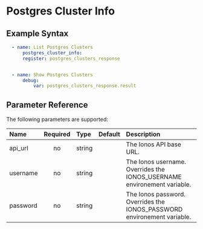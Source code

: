 # Postgres Cluster Info

## Example Syntax

```yaml
  - name: List Postgres Clusters
      postgres_cluster_info:
      register: postgres_clusters_response


  - name: Show Postgres Clusters
      debug:
          var: postgres_clusters_response.result
```

## Parameter Reference

The following parameters are supported:

| Name | Required | Type | Default | Description |
| :--- | :---: | :--- | :--- | :--- |
| api\_url | no | string |  | The Ionos API base URL. |
| username | no | string |  | The Ionos username. Overrides the IONOS\_USERNAME environement variable. |
| password | no | string |  | The Ionos password. Overrides the IONOS\_PASSWORD environement variable. |
